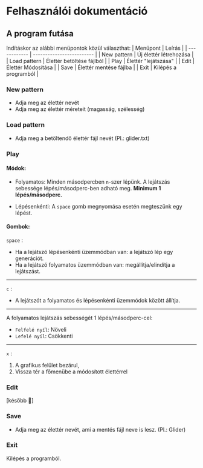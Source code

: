 # Felhasználói dokumentáció

## A program futása

Indításkor az alábbi menüpontok közül választhat:
| Menüpont     | Leírás                    |
| ------------ | ------------------------- |
| New pattern  | Új élettér létrehozása    |
| Load pattern | Élettér betöltése fájlból |
| Play         | Élettér "lejátszása"      |
| Edit         | Élettér Módosítása        |
| Save         | Élettér mentése fájlba    |
| Exit         | Kilépés a programból      |

### New pattern

- Adja meg az élettér nevét
- Adja meg az élettér méreteit (magasság, szélesség)

### Load pattern

- Adja meg a betöltendő élettér fájl nevét (Pl.: glider.txt)

### Play

#### Módok:
-  Folyamatos:
Minden másodpercben `n`-szer lépünk. A lejátszás sebessége lépés/másodperc-ben adható meg.
**Minimum 1 lépés/másodperc.**

- Lépésenkénti:
A `space` gomb megnyomása esetén megteszünk egy lépést.

#### Gombok:

`space` :

- Ha a lejátszó lépésenkénti üzemmódban van: a lejátszó lép egy generációt.
- Ha a lejátszó folyamatos üzemmódban van: megállítja/elindítja a lejátszást.
  
---

`c` :
- A lejátszót a folyamatos és lépésenkénti üzemmódok között állítja.

---

A folyamatos lejátszás sebességét 1 lépés/másodperc-cel:

- `Felfelé nyíl`: Növeli
- `Lefelé nyíl`: Csökkenti
  
---

`x` :

1. A grafikus felület bezárul,
2. Vissza tér a főmenübe a módosított élettérrel

### Edit

[később 👷]

### Save

- Adja meg az élettér nevét, ami a mentés fájl neve is lesz. (Pl.: Glider)

### Exit

Kilépés a programból.

